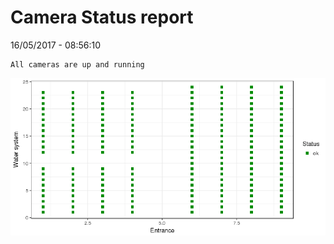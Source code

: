 Camera Status report
================
16/05/2017 - 08:56:10

    All cameras are up and running

![](camreport_files/figure-markdown_github/unnamed-chunk-2-1.png)
